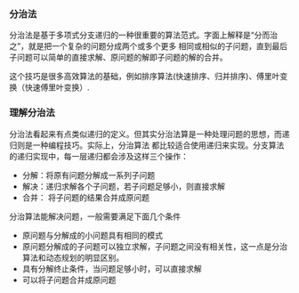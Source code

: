 ### 分治法

分治法是基于多项式分支递归的一种很重要的算法范式。字面上解释是“分而治之”，就是把一个复杂的问题分成两个或多个更多
相同或相似的子问题，直到最后子问题可以简单的直接求解、原问题的解即子问题的解的合并。

这个技巧是很多高效算法的基础，例如排序算法(快速排序、归并排序)、傅里叶变换（快速傅里叶变换）.


### 理解分治法

分治法看起来有点类似递归的定义。但其实分治法算是一种处理问题的思想，而递归则是一种编程技巧。实际上，分治算法
都比较适合使用递归来实现。分支算法的递归实现中，每一层递归都会涉及这样三个操作：
- 分解：将原有问题分解成一系列子问题
- 解决：递归求解各个子问题，若子问题足够小，则直接求解
- 合并： 将子问题的结果合并成原问题

分治算法能解决问题，一般需要满足下面几个条件

- 原问题与分解成的小问题具有相同的模式
- 原问题分解成的子问题可以独立求解，子问题之间没有相关性，这一点是分治算法和动态规划的明显区别。
- 具有分解终止条件，当问题足够小时，可以直接求解
- 可以将子问题合并成原问题

